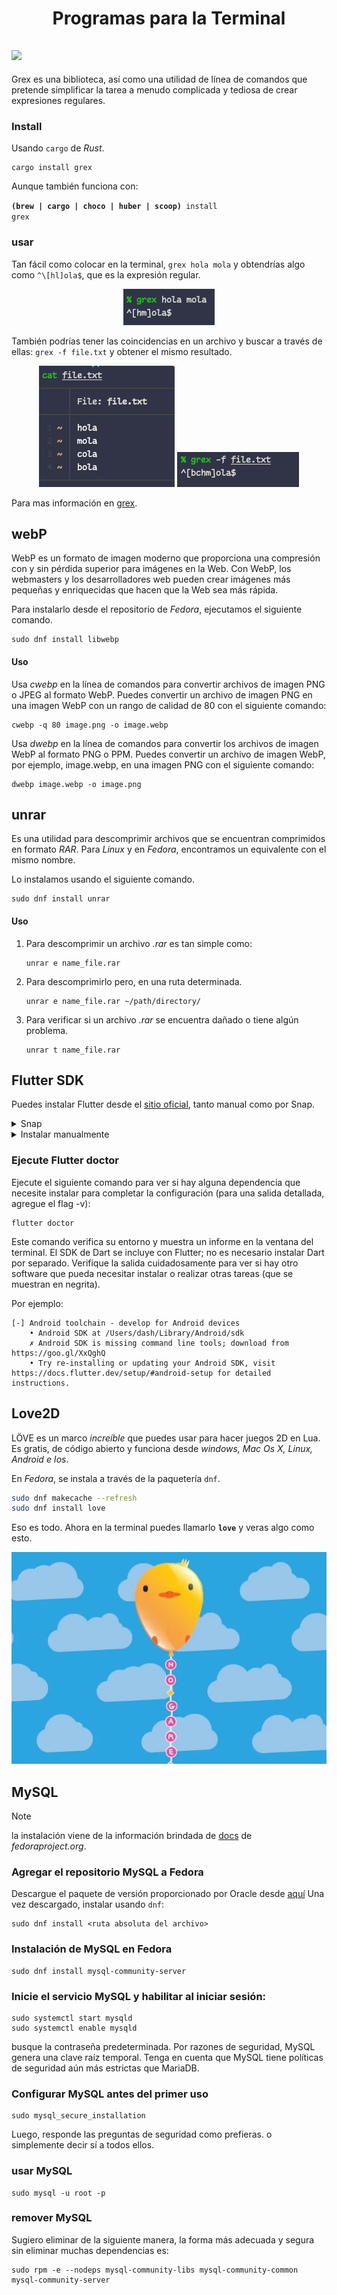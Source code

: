 <h1 align="center">Programas para la Terminal</h1>

## <img width="80px" src="https://raw.githubusercontent.com/pemistahl/grex/main/logo.png">

Grex es una biblioteca, así como una utilidad de línea de comandos que pretende simplificar la tarea a menudo complicada y tediosa de crear expresiones regulares.

### Install

Usando `cargo` de _Rust_.

```shell
cargo install grex
```

Aunque también funciona con:

<code>**(brew | cargo | choco | huber | scoop)** install grex</code>

### usar

Tan fácil como colocar en la terminal, `grex hola mola` y obtendrías algo como `^\[hl]ola$`, que es la expresión regular.

<div align="center"><img src="../assets/capture-grex-hola-mola.png"></div>

También podrías tener las coincidencias en un archivo y buscar a través de ellas:
`grex -f file.txt` y obtener el mismo resultado.

<div align="center">
  <img src="../assets/capture-cat-file.png">
  <img src="../assets/capture-grex-file.png">
</div>

Para mas información en [grex](https://github.com/pemistahl/grex).

## webP

WebP es un formato de imagen moderno que proporciona una compresión con y sin pérdida superior para imágenes en la Web. Con WebP, los webmasters y los desarrolladores web pueden crear imágenes más pequeñas y enriquecidas que hacen que la Web sea más rápida.

Para instalarlo desde el repositorio de _Fedora_, ejecutamos el siguiente comando.

```shell
sudo dnf install libwebp
```

#### Uso

Usa _cwebp_ en la línea de comandos para convertir archivos de imagen PNG o JPEG al formato WebP. Puedes convertir un archivo de imagen PNG en una imagen WebP con un rango de calidad de 80 con el siguiente comando:

```shell
cwebp -q 80 image.png -o image.webp
```

Usa _dwebp_ en la línea de comandos para convertir los archivos de imagen WebP al formato PNG o PPM. Puedes convertir un archivo de imagen WebP, por ejemplo, image.webp, en una imagen PNG con el siguiente comando:

```shell
dwebp image.webp -o image.png
```

## unrar

Es una utilidad para descomprimir archivos que se encuentran comprimidos en formato _RAR_. Para _Linux_ y en _Fedora_, encontramos un equivalente con el mismo nombre.

Lo instalamos usando el siguiente comando.

```shell
sudo dnf install unrar
```

#### Uso

1. Para descomprimir un archivo _.rar_ es tan simple como:
   ```shell
   unrar e name_file.rar
   ```
2. Para descomprimirlo pero, en una ruta determinada.
   ```shell
   unrar e name_file.rar ~/path/directory/
   ```
3. Para verificar si un archivo _.rar_ se encuentra dañado o tiene algún problema.
   ```shell
   unrar t name_file.rar
   ```

## Flutter SDK

Puedes instalar Flutter desde el [sitio oficial](https://docs.flutter.dev/get-started/install/linux), tanto manual como por Snap.

<details>
    <summary>Snap</summary>

```shell
sudo snap install flutter --classic
```

</details>

<details>
    <summary>Instalar manualmente</summary>

1. Descargue el siguiente paquete de instalación para obtener la última versión estable del SDK de Flutter [Aquí](https://docs.flutter.dev/release/archive?tab=linux)
2. Extraiga el archivo en la ubicación deseada. Por ejemplo:

   ```shell
   cd ~/development
   tar xf ~/Downloads/flutter_linux_3.10.6-stable.tar.xz
   ```

3. Añade el Path de flutter en tu **.zsrhc**:
   ```shell
   export PATH=$HOME/`pwd`/flutter/bin:$PATH
   ```
4. Opcionalmente, pre-descargue los binarios de desarrollo:
   ```shell
   flutter precache
   ```

¡Ya estás listo para ejecutar los comandos de Flutter!

</details>

### Ejecute Flutter doctor

Ejecute el siguiente comando para ver si hay alguna dependencia que necesite instalar para completar la configuración (para una salida detallada, agregue el flag -v):

```shell
flutter doctor
```

Este comando verifica su entorno y muestra un informe en la ventana del terminal. El SDK de Dart se incluye con Flutter; no es necesario instalar Dart por separado. Verifique la salida cuidadosamente para ver si hay otro software que pueda necesitar instalar o realizar otras tareas (que se muestran en negrita).

Por ejemplo:

```shell
[-] Android toolchain - develop for Android devices
    • Android SDK at /Users/dash/Library/Android/sdk
    ✗ Android SDK is missing command line tools; download from https://goo.gl/XxQghQ
    • Try re-installing or updating your Android SDK, visit https://docs.flutter.dev/setup/#android-setup for detailed instructions.
```

## Love2D
LÖVE es un marco _increíble_ que puedes usar para hacer juegos 2D en Lua. Es gratis, de código abierto y funciona desde _windows, Mac Os X, Linux, Android e Ios_.

En _Fedora_, se instala a través de la paquetería `dnf`.

```bash
sudo dnf makecache --refresh
sudo dnf install love
```

Eso es todo. Ahora en la terminal puedes llamarlo **`love`** y veras algo como esto.

<div align="center">
  <img src="../assets/capture-love.webp" alt="image of the app love2D" title="image of the app love2D">
</div>

## MySQL
> [!NOTE]
> la instalación viene de la información brindada de [docs](https://docs.fedoraproject.org/e-US/quick-docs/installing-mysql-mariadb/) de _fedoraproject.org_.

### Agregar el repositorio MySQL a Fedora
Descargue el paquete de versión proporcionado por Oracle desde [aquí](https://dev.mysql.com/downloads/repo/yum/) Una vez descargado, instalar usando `dnf`:

```shell
sudo dnf install <ruta absoluta del archivo>
```

### Instalación de MySQL en Fedora

```shell
sudo dnf install mysql-community-server
```

### Inicie el servicio MySQL y habilitar al iniciar sesión:

```shell
sudo systemctl start mysqld
sudo systemctl enable mysqld
```

busque la contraseña predeterminada. Por razones de seguridad, MySQL genera una clave raíz temporal.  Tenga en cuenta que MySQL tiene políticas de seguridad aún más estrictas que MariaDB.

###  Configurar MySQL antes del primer uso

```shell
sudo mysql_secure_installation
```

Luego, responde las preguntas de seguridad como prefieras.  o simplemente decir sí a todos ellos.

### usar MySQL

```shell
sudo mysql -u root -p
```

### remover MySQL
Sugiero eliminar de la siguiente manera, la forma más adecuada y segura sin eliminar muchas dependencias es:

```shell
sudo rpm -e --nodeps mysql-community-libs mysql-community-common mysql-community-server
```
